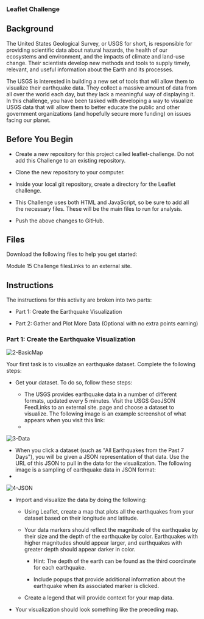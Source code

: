 ### Leaflet Challenge 

## Background
The United States Geological Survey, or USGS for short, is responsible for providing scientific data about natural hazards, the health of our ecosystems and environment, and the impacts of climate and land-use change. Their scientists develop new methods and tools to supply timely, relevant, and useful information about the Earth and its processes.

The USGS is interested in building a new set of tools that will allow them to visualize their earthquake data. They collect a massive amount of data from all over the world each day, but they lack a meaningful way of displaying it. In this challenge, you have been tasked with developing a way to visualize USGS data that will allow them to better educate the public and other government organizations (and hopefully secure more funding) on issues facing our planet.

## Before You Begin
* Create a new repository for this project called leaflet-challenge. Do not add this Challenge to an existing repository.

* Clone the new repository to your computer.

* Inside your local git repository, create a directory for the Leaflet challenge.

* This Challenge uses both HTML and JavaScript, so be sure to add all the necessary files. These will be the main files to run for analysis.

* Push the above changes to GitHub.

## Files
Download the following files to help you get started:

Module 15 Challenge filesLinks to an external site.

## Instructions
The instructions for this activity are broken into two parts:

* Part 1: Create the Earthquake Visualization

* Part 2: Gather and Plot More Data (Optional with no extra points earning)

### Part 1: Create the Earthquake Visualization
![2-BasicMap](https://user-images.githubusercontent.com/119890058/233715384-d89e3dfd-f0e1-45de-a8cc-b004a40d6a46.png)

Your first task is to visualize an earthquake dataset. Complete the following steps:

* Get your dataset. To do so, follow these steps:

  * The USGS provides earthquake data in a number of different formats, updated every 5 minutes. Visit the USGS GeoJSON FeedLinks to an external site. page and choose a dataset to visualize. The following image is an example screenshot of what appears when you visit this link:
  * 
![3-Data](https://user-images.githubusercontent.com/119890058/233715796-4a7afee0-c01b-4cba-b429-e630bfc8a825.png)

  * When you click a dataset (such as "All Earthquakes from the Past 7 Days"), you will be given a JSON representation of that data. Use the URL of this JSON to pull in the data for the visualization. The following image is a sampling of earthquake data in JSON format:
  * 
![4-JSON](https://user-images.githubusercontent.com/119890058/233715849-a0ef5b49-b961-4a42-ba35-b1afa14b272d.png)


* Import and visualize the data by doing the following:

  * Using Leaflet, create a map that plots all the earthquakes from your dataset based on their longitude and latitude.

  * Your data markers should reflect the magnitude of the earthquake by their size and the depth of the earthquake by color. Earthquakes with higher magnitudes should appear larger, and earthquakes with greater depth should appear darker in color.

    * Hint: The depth of the earth can be found as the third coordinate for each earthquake.

    * Include popups that provide additional information about the earthquake when its associated marker is clicked.

  * Create a legend that will provide context for your map data.

* Your visualization should look something like the preceding map.
